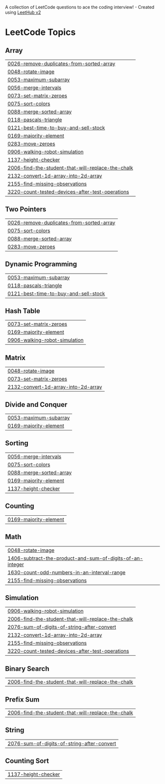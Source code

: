 A collection of LeetCode questions to ace the coding interview! - Created using [LeetHub v2](https://github.com/arunbhardwaj/LeetHub-2.0)
<!---LeetCode Topics Start-->
# LeetCode Topics
## Array
|  |
| ------- |
| [0026-remove-duplicates-from-sorted-array](https://github.com/nparnami3/-CrackYourPlacement/tree/master/0026-remove-duplicates-from-sorted-array) |
| [0048-rotate-image](https://github.com/nparnami3/-CrackYourPlacement/tree/master/0048-rotate-image) |
| [0053-maximum-subarray](https://github.com/nparnami3/-CrackYourPlacement/tree/master/0053-maximum-subarray) |
| [0056-merge-intervals](https://github.com/nparnami3/-CrackYourPlacement/tree/master/0056-merge-intervals) |
| [0073-set-matrix-zeroes](https://github.com/nparnami3/-CrackYourPlacement/tree/master/0073-set-matrix-zeroes) |
| [0075-sort-colors](https://github.com/nparnami3/-CrackYourPlacement/tree/master/0075-sort-colors) |
| [0088-merge-sorted-array](https://github.com/nparnami3/-CrackYourPlacement/tree/master/0088-merge-sorted-array) |
| [0118-pascals-triangle](https://github.com/nparnami3/-CrackYourPlacement/tree/master/0118-pascals-triangle) |
| [0121-best-time-to-buy-and-sell-stock](https://github.com/nparnami3/-CrackYourPlacement/tree/master/0121-best-time-to-buy-and-sell-stock) |
| [0169-majority-element](https://github.com/nparnami3/-CrackYourPlacement/tree/master/0169-majority-element) |
| [0283-move-zeroes](https://github.com/nparnami3/-CrackYourPlacement/tree/master/0283-move-zeroes) |
| [0906-walking-robot-simulation](https://github.com/nparnami3/-CrackYourPlacement/tree/master/0906-walking-robot-simulation) |
| [1137-height-checker](https://github.com/nparnami3/-CrackYourPlacement/tree/master/1137-height-checker) |
| [2006-find-the-student-that-will-replace-the-chalk](https://github.com/nparnami3/-CrackYourPlacement/tree/master/2006-find-the-student-that-will-replace-the-chalk) |
| [2132-convert-1d-array-into-2d-array](https://github.com/nparnami3/-CrackYourPlacement/tree/master/2132-convert-1d-array-into-2d-array) |
| [2155-find-missing-observations](https://github.com/nparnami3/-CrackYourPlacement/tree/master/2155-find-missing-observations) |
| [3220-count-tested-devices-after-test-operations](https://github.com/nparnami3/-CrackYourPlacement/tree/master/3220-count-tested-devices-after-test-operations) |
## Two Pointers
|  |
| ------- |
| [0026-remove-duplicates-from-sorted-array](https://github.com/nparnami3/-CrackYourPlacement/tree/master/0026-remove-duplicates-from-sorted-array) |
| [0075-sort-colors](https://github.com/nparnami3/-CrackYourPlacement/tree/master/0075-sort-colors) |
| [0088-merge-sorted-array](https://github.com/nparnami3/-CrackYourPlacement/tree/master/0088-merge-sorted-array) |
| [0283-move-zeroes](https://github.com/nparnami3/-CrackYourPlacement/tree/master/0283-move-zeroes) |
## Dynamic Programming
|  |
| ------- |
| [0053-maximum-subarray](https://github.com/nparnami3/-CrackYourPlacement/tree/master/0053-maximum-subarray) |
| [0118-pascals-triangle](https://github.com/nparnami3/-CrackYourPlacement/tree/master/0118-pascals-triangle) |
| [0121-best-time-to-buy-and-sell-stock](https://github.com/nparnami3/-CrackYourPlacement/tree/master/0121-best-time-to-buy-and-sell-stock) |
## Hash Table
|  |
| ------- |
| [0073-set-matrix-zeroes](https://github.com/nparnami3/-CrackYourPlacement/tree/master/0073-set-matrix-zeroes) |
| [0169-majority-element](https://github.com/nparnami3/-CrackYourPlacement/tree/master/0169-majority-element) |
| [0906-walking-robot-simulation](https://github.com/nparnami3/-CrackYourPlacement/tree/master/0906-walking-robot-simulation) |
## Matrix
|  |
| ------- |
| [0048-rotate-image](https://github.com/nparnami3/-CrackYourPlacement/tree/master/0048-rotate-image) |
| [0073-set-matrix-zeroes](https://github.com/nparnami3/-CrackYourPlacement/tree/master/0073-set-matrix-zeroes) |
| [2132-convert-1d-array-into-2d-array](https://github.com/nparnami3/-CrackYourPlacement/tree/master/2132-convert-1d-array-into-2d-array) |
## Divide and Conquer
|  |
| ------- |
| [0053-maximum-subarray](https://github.com/nparnami3/-CrackYourPlacement/tree/master/0053-maximum-subarray) |
| [0169-majority-element](https://github.com/nparnami3/-CrackYourPlacement/tree/master/0169-majority-element) |
## Sorting
|  |
| ------- |
| [0056-merge-intervals](https://github.com/nparnami3/-CrackYourPlacement/tree/master/0056-merge-intervals) |
| [0075-sort-colors](https://github.com/nparnami3/-CrackYourPlacement/tree/master/0075-sort-colors) |
| [0088-merge-sorted-array](https://github.com/nparnami3/-CrackYourPlacement/tree/master/0088-merge-sorted-array) |
| [0169-majority-element](https://github.com/nparnami3/-CrackYourPlacement/tree/master/0169-majority-element) |
| [1137-height-checker](https://github.com/nparnami3/-CrackYourPlacement/tree/master/1137-height-checker) |
## Counting
|  |
| ------- |
| [0169-majority-element](https://github.com/nparnami3/-CrackYourPlacement/tree/master/0169-majority-element) |
## Math
|  |
| ------- |
| [0048-rotate-image](https://github.com/nparnami3/-CrackYourPlacement/tree/master/0048-rotate-image) |
| [1406-subtract-the-product-and-sum-of-digits-of-an-integer](https://github.com/nparnami3/-CrackYourPlacement/tree/master/1406-subtract-the-product-and-sum-of-digits-of-an-integer) |
| [1630-count-odd-numbers-in-an-interval-range](https://github.com/nparnami3/-CrackYourPlacement/tree/master/1630-count-odd-numbers-in-an-interval-range) |
| [2155-find-missing-observations](https://github.com/nparnami3/-CrackYourPlacement/tree/master/2155-find-missing-observations) |
## Simulation
|  |
| ------- |
| [0906-walking-robot-simulation](https://github.com/nparnami3/-CrackYourPlacement/tree/master/0906-walking-robot-simulation) |
| [2006-find-the-student-that-will-replace-the-chalk](https://github.com/nparnami3/-CrackYourPlacement/tree/master/2006-find-the-student-that-will-replace-the-chalk) |
| [2076-sum-of-digits-of-string-after-convert](https://github.com/nparnami3/-CrackYourPlacement/tree/master/2076-sum-of-digits-of-string-after-convert) |
| [2132-convert-1d-array-into-2d-array](https://github.com/nparnami3/-CrackYourPlacement/tree/master/2132-convert-1d-array-into-2d-array) |
| [2155-find-missing-observations](https://github.com/nparnami3/-CrackYourPlacement/tree/master/2155-find-missing-observations) |
| [3220-count-tested-devices-after-test-operations](https://github.com/nparnami3/-CrackYourPlacement/tree/master/3220-count-tested-devices-after-test-operations) |
## Binary Search
|  |
| ------- |
| [2006-find-the-student-that-will-replace-the-chalk](https://github.com/nparnami3/-CrackYourPlacement/tree/master/2006-find-the-student-that-will-replace-the-chalk) |
## Prefix Sum
|  |
| ------- |
| [2006-find-the-student-that-will-replace-the-chalk](https://github.com/nparnami3/-CrackYourPlacement/tree/master/2006-find-the-student-that-will-replace-the-chalk) |
## String
|  |
| ------- |
| [2076-sum-of-digits-of-string-after-convert](https://github.com/nparnami3/-CrackYourPlacement/tree/master/2076-sum-of-digits-of-string-after-convert) |
## Counting Sort
|  |
| ------- |
| [1137-height-checker](https://github.com/nparnami3/-CrackYourPlacement/tree/master/1137-height-checker) |
<!---LeetCode Topics End-->